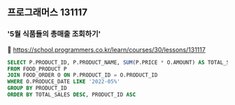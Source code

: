 ## 프로그래머스 131117
### '5월 식품들의 총매출 조회하기'
🔗 https://school.programmers.co.kr/learn/courses/30/lessons/131117
```sql
SELECT P.PRODUCT_ID, P.PRODUCT_NAME, SUM(P.PRICE * O.AMOUNT) AS TOTAL_SALES
FROM FOOD_PRODUCT P
JOIN FOOD_ORDER O ON P.PRODUCT_ID = O.PRODUCT_ID
WHERE O.PRODUCE_DATE LIKE '2022-05%'
GROUP BY PRODUCT_ID
ORDER BY TOTAL_SALES DESC, PRODUCT_ID ASC
```